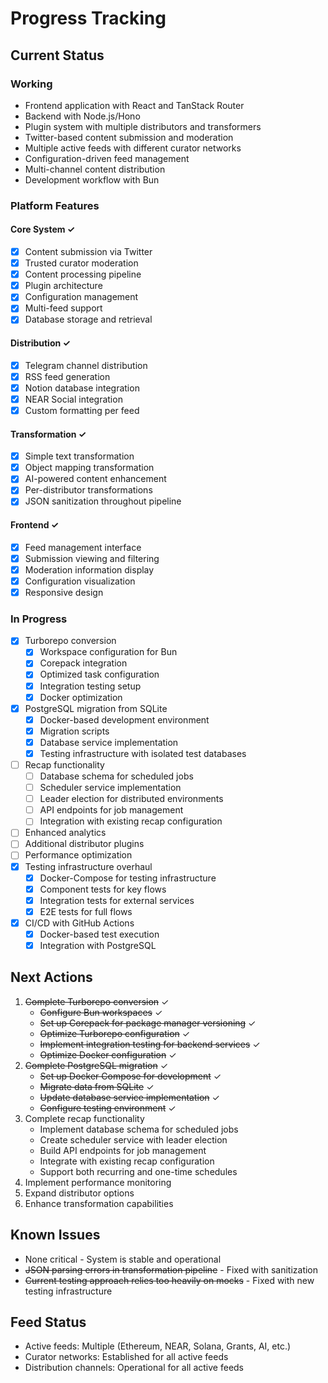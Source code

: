 # Progress Tracking

## Current Status

### Working
- Frontend application with React and TanStack Router
- Backend with Node.js/Hono
- Plugin system with multiple distributors and transformers
- Twitter-based content submission and moderation
- Multiple active feeds with different curator networks
- Configuration-driven feed management
- Multi-channel content distribution
- Development workflow with Bun

### Platform Features

#### Core System ✓
- [x] Content submission via Twitter
- [x] Trusted curator moderation
- [x] Content processing pipeline
- [x] Plugin architecture
- [x] Configuration management
- [x] Multi-feed support
- [x] Database storage and retrieval

#### Distribution ✓
- [x] Telegram channel distribution
- [x] RSS feed generation
- [x] Notion database integration
- [x] NEAR Social integration
- [x] Custom formatting per feed

#### Transformation ✓
- [x] Simple text transformation
- [x] Object mapping transformation
- [x] AI-powered content enhancement
- [x] Per-distributor transformations
- [x] JSON sanitization throughout pipeline

#### Frontend ✓
- [x] Feed management interface
- [x] Submission viewing and filtering
- [x] Moderation information display
- [x] Configuration visualization
- [x] Responsive design

### In Progress
- [x] Turborepo conversion
  - [x] Workspace configuration for Bun
  - [x] Corepack integration
  - [x] Optimized task configuration
  - [x] Integration testing setup
  - [x] Docker optimization
- [x] PostgreSQL migration from SQLite
  - [x] Docker-based development environment
  - [x] Migration scripts
  - [x] Database service implementation
  - [x] Testing infrastructure with isolated test databases
- [ ] Recap functionality
  - [ ] Database schema for scheduled jobs
  - [ ] Scheduler service implementation
  - [ ] Leader election for distributed environments
  - [ ] API endpoints for job management
  - [ ] Integration with existing recap configuration
- [ ] Enhanced analytics
- [ ] Additional distributor plugins
- [ ] Performance optimization
- [x] Testing infrastructure overhaul
  - [x] Docker-Compose for testing infrastructure
  - [x] Component tests for key flows
  - [x] Integration tests for external services
  - [x] E2E tests for full flows
- [x] CI/CD with GitHub Actions
  - [x] Docker-based test execution
  - [x] Integration with PostgreSQL

## Next Actions
1. ~~Complete Turborepo conversion~~ ✓
   - ~~Configure Bun workspaces~~ ✓
   - ~~Set up Corepack for package manager versioning~~ ✓
   - ~~Optimize Turborepo configuration~~ ✓
   - ~~Implement integration testing for backend services~~ ✓
   - ~~Optimize Docker configuration~~ ✓
2. ~~Complete PostgreSQL migration~~ ✓
   - ~~Set up Docker Compose for development~~ ✓
   - ~~Migrate data from SQLite~~ ✓
   - ~~Update database service implementation~~ ✓
   - ~~Configure testing environment~~ ✓
3. Complete recap functionality
   - Implement database schema for scheduled jobs
   - Create scheduler service with leader election
   - Build API endpoints for job management
   - Integrate with existing recap configuration
   - Support both recurring and one-time schedules
4. Implement performance monitoring
5. Expand distributor options
6. Enhance transformation capabilities

## Known Issues
- None critical - System is stable and operational
- ~~JSON parsing errors in transformation pipeline~~ - Fixed with sanitization
- ~~Current testing approach relies too heavily on mocks~~ - Fixed with new testing infrastructure

## Feed Status
- Active feeds: Multiple (Ethereum, NEAR, Solana, Grants, AI, etc.)
- Curator networks: Established for all active feeds
- Distribution channels: Operational for all active feeds
